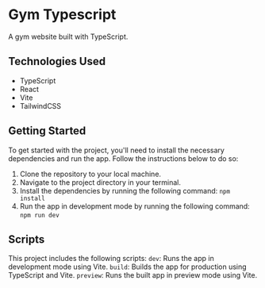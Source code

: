 # Gym Typescript

A gym website built with TypeScript.

## Technologies Used

- TypeScript
- React
- Vite
- TailwindCSS

## Getting Started

To get started with the project, you'll need to install the necessary dependencies and run the app. Follow the instructions below to do so:

1. Clone the repository to your local machine.
2. Navigate to the project directory in your terminal.
3. Install the dependencies by running the following command:
   `npm install`
4. Run the app in development mode by running the following command:
   `npm run dev`

## Scripts

This project includes the following scripts:
`dev`: Runs the app in development mode using Vite.
`build`: Builds the app for production using TypeScript and Vite.
`preview`: Runs the built app in preview mode using Vite.

